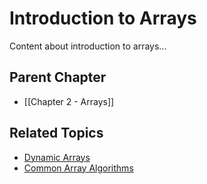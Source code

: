 # Introduction to Arrays

Content about introduction to arrays...

## Parent Chapter
- [[Chapter 2 - Arrays]]

## Related Topics
- [Dynamic Arrays](Dynamic%20Arrays.md)
- [Common Array Algorithms](Common%20Array%20Algorithms.md)
